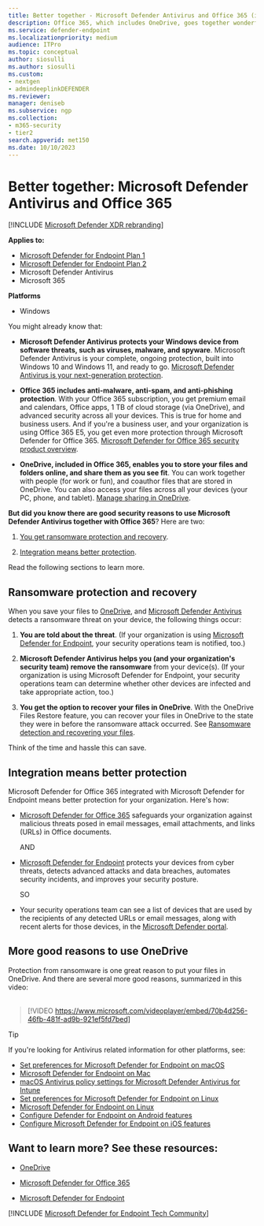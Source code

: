 ```yaml
---
title: Better together - Microsoft Defender Antivirus and Office 365 (including OneDrive) - better protection from ransomware and cyberthreats
description: Office 365, which includes OneDrive, goes together wonderfully with Microsoft Defender Antivirus. Read this article to learn more.
ms.service: defender-endpoint
ms.localizationpriority: medium
audience: ITPro
ms.topic: conceptual
author: siosulli
ms.author: siosulli
ms.custom: 
- nextgen
- admindeeplinkDEFENDER
ms.reviewer: 
manager: deniseb
ms.subservice: ngp
ms.collection: 
- m365-security
- tier2
search.appverid: met150
ms.date: 10/10/2023
---
```


# Better together: Microsoft Defender Antivirus and Office 365

[!INCLUDE [Microsoft Defender XDR rebranding](../../includes/microsoft-defender.md)]


**Applies to:**
- [Microsoft Defender for Endpoint Plan 1](https://go.microsoft.com/fwlink/p/?linkid=2154037)
- [Microsoft Defender for Endpoint Plan 2](https://go.microsoft.com/fwlink/p/?linkid=2154037)
- Microsoft Defender Antivirus
- Microsoft 365

**Platforms**
- Windows

You might already know that:

- **Microsoft Defender Antivirus protects your Windows device from software threats, such as viruses, malware, and spyware**. Microsoft Defender Antivirus is your complete, ongoing protection, built into Windows 10 and Windows 11, and ready to go. [Microsoft Defender Antivirus is your next-generation protection](./microsoft-defender-antivirus-in-windows-10.md). 

- **Office 365 includes anti-malware, anti-spam, and anti-phishing protection**. With your Office 365 subscription, you get premium email and calendars, Office apps, 1 TB of cloud storage (via OneDrive), and advanced security across all your devices. This is true for home and business users. And if you're a business user, and your organization is using Office 365 E5, you get even more protection through Microsoft Defender for Office 365. [Microsoft Defender for Office 365 security product overview](../office-365-security/mdo-security-comparison.md).

- **OneDrive, included in Office 365, enables you to store your files and folders online, and share them as you see fit**. You can work together with people (for work or fun), and coauthor files that are stored in OneDrive. You can also access your files across all your devices (your PC, phone, and tablet). [Manage sharing in OneDrive](/OneDrive/manage-sharing).

**But did you know there are good security reasons to use Microsoft Defender Antivirus together with Office 365**? Here are two:

 1. [You get ransomware protection and recovery](#ransomware-protection-and-recovery).

 2. [Integration means better protection](#integration-means-better-protection).

Read the following sections to learn more.

## Ransomware protection and recovery

When you save your files to [OneDrive](/onedrive), and [Microsoft Defender Antivirus](./microsoft-defender-antivirus-in-windows-10.md) detects a ransomware threat on your device, the following things occur:

1. **You are told about the threat**. (If your organization is using [Microsoft Defender for Endpoint](microsoft-defender-endpoint.md), your security operations team is notified, too.)

2. **Microsoft Defender Antivirus helps you (and your organization's security team) remove the ransomware** from your device(s). (If your organization is using Microsoft Defender for Endpoint, your security operations team can determine whether other devices are infected and take appropriate action, too.)

3. **You get the option to recover your files in OneDrive**. With the OneDrive Files Restore feature, you can recover your files in OneDrive to the state they were in before the ransomware attack occurred. See [Ransomware detection and recovering your files](https://support.office.com/article/0d90ec50-6bfd-40f4-acc7-b8c12c73637f).

Think of the time and hassle this can save. 

## Integration means better protection

Microsoft Defender for Office 365 integrated with Microsoft Defender for Endpoint means better protection for your organization. Here's how:

- [Microsoft Defender for Office 365](/microsoft-365/security/office-365-security/defender-for-office-365) safeguards your organization against malicious threats posed in email messages, email attachments, and links (URLs) in Office documents.

    AND

- [Microsoft Defender for Endpoint](microsoft-defender-endpoint.md) protects your devices from cyber threats, detects advanced attacks and data breaches, automates security incidents, and improves your security posture.

    SO

- Your security operations team can see a list of devices that are used by the recipients of any detected URLs or email messages, along with recent alerts for those devices, in the <a href="https://go.microsoft.com/fwlink/p/?linkid=2077139" target="_blank">Microsoft Defender portal</a>.

## More good reasons to use OneDrive

Protection from ransomware is one great reason to put your files in OneDrive. And there are several more good reasons, summarized in this video: <br/><br/>

> [!VIDEO https://www.microsoft.com/videoplayer/embed/70b4d256-46fb-481f-ad9b-921ef5fd7bed]

> [!TIP]
> If you're looking for Antivirus related information for other platforms, see:
> - [Set preferences for Microsoft Defender for Endpoint on macOS](mac-preferences.md)
> - [Microsoft Defender for Endpoint on Mac](microsoft-defender-endpoint-mac.md)
> - [macOS Antivirus policy settings for Microsoft Defender Antivirus for Intune](/mem/intune/protect/antivirus-microsoft-defender-settings-macos)
> - [Set preferences for Microsoft Defender for Endpoint on Linux](linux-preferences.md)
> - [Microsoft Defender for Endpoint on Linux](microsoft-defender-endpoint-linux.md)
> - [Configure Defender for Endpoint on Android features](android-configure.md)
> - [Configure Microsoft Defender for Endpoint on iOS features](ios-configure-features.md)

## Want to learn more? See these resources:

- [OneDrive](/onedrive)

- [Microsoft Defender for Office 365](/microsoft-365/security/office-365-security/defender-for-office-365)

- [Microsoft Defender for Endpoint](microsoft-defender-endpoint.md)


[!INCLUDE [Microsoft Defender for Endpoint Tech Community](../../includes/defender-mde-techcommunity.md)]
